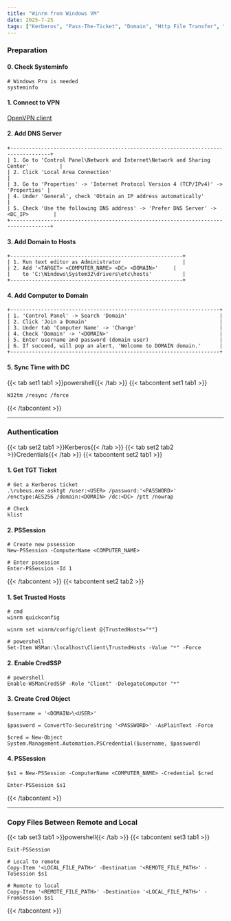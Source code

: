 ```yaml
---
title: "Winrm from Windows VM"
date: 2025-7-25
tags: ["Kerberos", "Pass-The-Ticket", "Domain", "Http File Transfer", "Authentication", "Ticket Granting Ticket", "Domain Controller", "Winrm", "Pssession", "Windows", "File Transfer", "Active Directory"]
---
```


### Preparation

#### 0. Check Systeminfo

```console
# Windows Pro is needed
systeminfo
```

#### 1. Connect to VPN

[OpenVPN client](https://openvpn.net/client/)

#### 2. Add DNS Server

```console
+-----------------------------------------------------------------------------------+
| 1. Go to 'Control Panel\Network and Internet\Network and Sharing Center'          |
| 2. Click 'Local Area Connection'                                                  |
| 3. Go to 'Properties' -> 'Internet Protocol Version 4 (TCP/IPv4)' -> 'Properties' |
| 4. Under 'General', check 'Obtain an IP address automatically'                    |
| 5. Check 'Use the following DNS address' -> 'Prefer DNS Server' -> <DC_IP>        |
+-----------------------------------------------------------------------------------+
```

#### 3. Add Domain to Hosts

```
+--------------------------------------------------------+
| 1. Run text editor as Administrator                    |
| 2. Add '<TARGET> <COMPUTER_NAME> <DC> <DOMAIN>'     |
|    to 'C:\Windows\System32\drivers\etc\hosts'          |
+--------------------------------------------------------+
```

#### 4. Add Computer to Domain

```
+--------------------------------------------------------------------+
| 1. 'Control Panel' -> Search 'Domain'                              |
| 2. Click 'Join a Domain'                                           |
| 3. Under tab 'Computer Name' -> 'Change'                           |
| 4. Check 'Domain' -> '<DOMAIN>'                                    |
| 5. Enter username and password (domain user)                       |
| 6. If succeed, will pop an alert, 'Welcome to DOMAIN domain.'      |
+--------------------------------------------------------------------+
```

#### 5. Sync Time with DC

{{< tab set1 tab1 >}}powershell{{< /tab >}}
{{< tabcontent set1 tab1 >}}

```console
W32tm /resync /force
```

{{< /tabcontent >}}

---

### Authentication

{{< tab set2 tab1 >}}Kerberos{{< /tab >}}
{{< tab set2 tab2 >}}Credentials{{< /tab >}}
{{< tabcontent set2 tab1 >}}

#### 1. Get TGT Ticket

```console
# Get a Kerberos ticket
.\rubeus.exe asktgt /user:<USER> /password:'<PASSWORD>' /enctype:AES256 /domain:<DOMAIN> /dc:<DC> /ptt /nowrap
```

```console
# Check
klist
```

#### 2. PSSession

```console
# Create new pssession
New-PSSession -ComputerName <COMPUTER_NAME>
```

```console
# Enter pssession
Enter-PSSession -Id 1
```

{{< /tabcontent >}}
{{< tabcontent set2 tab2 >}}

#### 1. Set Trusted Hosts

```console
# cmd
winrm quickconfig
```

```console
winrm set winrm/config/client @{TrustedHosts="*"}
```

```console
# powershell
Set-Item WSMan:\localhost\Client\TrustedHosts -Value "*" -Force
```

#### 2. Enable CredSSP

```console
# powershell
Enable-WSManCredSSP -Role "Client" -DelegateComputer "*"
```

#### 3. Create Cred Object

```console
$username = '<DOMAIN>\<USER>'
```

```console
$password = ConvertTo-SecureString '<PASSWORD>' -AsPlainText -Force
```

```console
$cred = New-Object System.Management.Automation.PSCredential($username, $password)
```

#### 4. PSSession

```console
$s1 = New-PSSession -ComputerName <COMPUTER_NAME> -Credential $cred
```

```console
Enter-PSSession $s1
```

{{< /tabcontent >}}

---

### Copy Files Between Remote and Local

{{< tab set3 tab1 >}}powershell{{< /tab >}}
{{< tabcontent set3 tab1 >}}

```console
Exit-PSSession
```

```console
# Local to remote
Copy-Item '<LOCAL_FILE_PATH>' -Destination '<REMOTE_FILE_PATH>' -ToSession $s1
```

```console
# Remote to local
Copy-Item '<REMOTE_FILE_PATH>' -Destination '<LOCAL_FILE_PATH>' -FromSession $s1
```

{{< /tabcontent >}}
